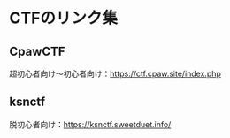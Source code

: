 # CTFのリンク集
## CpawCTF
超初心者向け〜初心者向け：https://ctf.cpaw.site/index.php
## ksnctf
脱初心者向け：https://ksnctf.sweetduet.info/